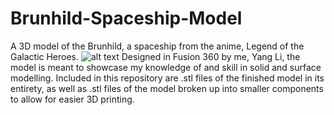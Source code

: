 # Brunhild-Spaceship-Model
A 3D model of the Brunhild, a spaceship from the anime, Legend of the Galactic Heroes.
![alt text](https://github.com/Yag51st/Brunhild-Spaceship-Model/blob/main/RenderedImages/Brunhild_V1.PNG?raw=true)
Designed in Fusion 360 by me, Yang Li, the model is meant to showcase my knowledge of and skill in solid and surface modelling. Included in this repository are .stl files of the finished model in its entirety, as well as .stl files of the model broken up into smaller components to allow for easier 3D printing.
